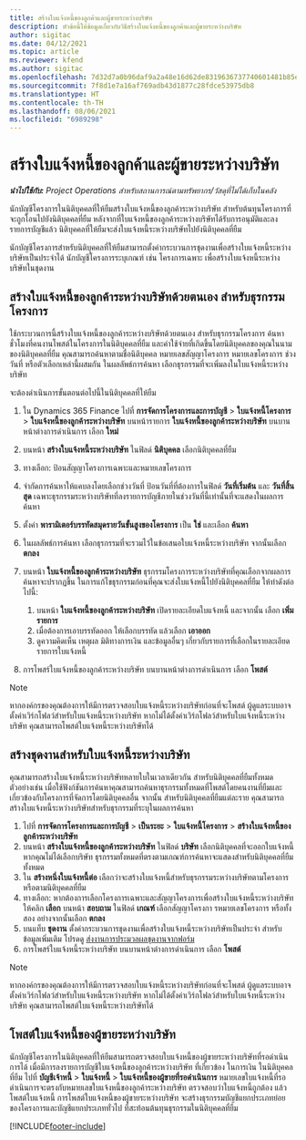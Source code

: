 ```yaml
---
title: สร้างใบแจ้งหนี้ของลูกค้าและผู้ขายระหว่างบริษัท
description: หัวข้อนี้ให้ข้อมูลเกี่ยวกับวิธีสร้างใบแจ้งหนี้ของลูกค้าและผู้ขายระหว่างบริษัท
author: sigitac
ms.date: 04/12/2021
ms.topic: article
ms.reviewer: kfend
ms.author: sigitac
ms.openlocfilehash: 7d32d7a0b96daf9a2a48e16d62de8319636737740601481b85ee887948e31110
ms.sourcegitcommit: 7f8d1e7a16af769adb43d1877c28fdce53975db8
ms.translationtype: HT
ms.contentlocale: th-TH
ms.lasthandoff: 08/06/2021
ms.locfileid: "6989298"
---
```

# <a name="create-intercompany-customer-and-vendor-invoices"></a>สร้างใบแจ้งหนี้ของลูกค้าและผู้ขายระหว่างบริษัท

_**นำไปใช้กับ:** Project Operations สำหรับสถานการณ์ตามทรัพยากร/วัสดุที่ไม่ได้เก็บในคลัง_

นักบัญชีโครงการในนิติบุคคลที่ให้ยืมสร้างใบแจ้งหนี้ของลูกค้าระหว่างบริษัท สำหรับต้นทุนโครงการที่จะถูกโอนไปยังนิติบุคคลที่ยืม หลังจากที่ใบแจ้งหนี้ของลูกค้าระหว่างบริษัทได้รับการอนุมัติและลงรายการบัญชีแล้ว นิติบุคคลที่ให้ยืมจะส่งใบแจ้งหนี้ระหว่างบริษัทไปยังนิติบุคคลที่ยืม

นักบัญชีโครงการสำหรับนิติบุคคลที่ให้ยืมสามารถตั้งค่ากระบวนการชุดงานเพื่อสร้างใบแจ้งหนี้ระหว่างบริษัทเป็นประจำได้ นักบัญชีโครงการระบุเกณฑ์ เช่น โครงการเฉพาะ เพื่อสร้างใบแจ้งหนี้ระหว่างบริษัทในชุดงาน

## <a name="manually-create-an-intercompany-customer-invoice-for-project-transactions"></a>สร้างใบแจ้งหนี้ของลูกค้าระหว่างบริษัทด้วยตนเอง สำหรับธุรกรรมโครงการ 

ใช้กระบวนการนี้สร้างใบแจ้งหนี้ของลูกค้าระหว่างบริษัทด้วยตนเอง สำหรับธุรกรรมโครงการ ค้นหาชั่วโมงที่คนงานโพสต์ในโครงการในนิติบุคคลที่ยืม และค่าใช้จ่ายที่เกิดขึ้นโดยนิติบุคคลของคุณในนามของนิติบุคคลที่ยืม คุณสามารถค้นหาตามชื่อนิติบุคคล หมายเลขสัญญาโครงการ หมายเลขโครงการ ช่วงวันที่ หรือตัวเลือกเหล่านี้ผสมกัน ในผลลัพธ์การค้นหา เลือกธุรกรรมที่จะเพิ่มลงในใบแจ้งหนี้ระหว่างบริษัท 

จะต้องดำเนินการขั้นตอนต่อไปนี้ในนิติบุคคลที่ให้ยืม 

1. ใน Dynamics 365 Finance ไปที่ **การจัดการโครงการและการบัญชี** > **ใบแจ้งหนี้โครงการ** > **ใบแจ้งหนี้ของลูกค้าระหว่างบริษัท** บนหน้ารายการ **ใบแจ้งหนี้ของลูกค้าระหว่างบริษัท** บนบานหน้าต่างการดำเนินการ เลือก **ใหม่**
2. บนหน้า **สร้างใบแจ้งหนี้ระหว่างบริษัท** ในฟิลด์ **นิติบุคคล** เลือกนิติบุคคลที่ยืม
3. ทางเลือก: ป้อนสัญญาโครงการเฉพาะและหมายเลขโครงการ
4. จำกัดการค้นหาให้แคบลงโดยเลือกช่วงวันที่ ป้อนวันที่ที่ต้องการในฟิลด์ **วันที่เริ่มต้น** และ **วันที่สิ้นสุด** เฉพาะธุรกรรมระหว่างบริษัทที่ลงรายการบัญชีภายในช่วงวันที่นี้เท่านั้นที่จะแสดงในผลการค้นหา
5. ตั้งค่า **พารามิเตอร์บรรทัดสมุดรายวันขั้นสูงของโครงการ** เป็น **ใช่** และเลือก **ค้นหา**
6. ในผลลัพธ์การค้นหา เลือกธุรกรรมที่จะรวมไว้ในข้อเสนอใบแจ้งหนี้ระหว่างบริษัท จากนั้นเลือก **ตกลง**
7. บนหน้า **ใบแจ้งหนี้ของลูกค้าระหว่างบริษัท** ธุรกรรมโครงการระหว่างบริษัทที่คุณเลือกจากผลการค้นหาจะปรากฏขึ้น ในการแก้ไขธุรกรรมก่อนที่คุณจะส่งใบแจ้งหนี้ไปยังนิติบุคคลที่ยืม ให้ทำดังต่อไปนี้:
  
    1. บนหน้า **ใบแจ้งหนี้ของลูกค้าระหว่างบริษัท** เปิดรายละเอียดใบแจ้งหนี้ และจากนั้น เลือก **เพิ่มรายการ**
    2. เมื่อต้องการเอาบรรทัดออก ให้เลือกบรรทัด แล้วเลือก **เอาออก**
    3. ดูความคิดเห็น เหตุผล มิติทางการเงิน และข้อมูลอื่นๆ เกี่ยวกับรายการที่เลือกในรายละเอียดรายการใบแจ้งหนี้
    
8. การโพสร์ใบแจ้งหนี้ของลูกค้าระหว่างบริษัท บนบานหน้าต่างการดำเนินการ เลือก **โพสต์**

> [!NOTE]
> หากองค์กรของคุณต้องการให้มีการตรวจสอบใบแจ้งหนี้ระหว่างบริษัทก่อนที่จะโพสต์ ผู้ดูแลระบบอาจตั้งค่าเวิร์กโฟลว์สำหรับใบแจ้งหนี้ระหว่างบริษัท หากไม่ได้ตั้งค่าเวิร์กโฟลว์สำหรับใบแจ้งหนี้ระหว่างบริษัท คุณสามารถโพสต์ใบแจ้งหนี้ระหว่างบริษัทได้

## <a name="create-a-batch-job-for-intercompany-invoices"></a>สร้างชุดงานสำหรับใบแจ้งหนี้ระหว่างบริษัท

คุณสามารถสร้างใบแจ้งหนี้ระหว่างบริษัทหลายใบในเวลาเดียวกัน สำหรับนิติบุคคลที่ยืมทั้งหมด ตัวอย่างเช่น เมื่อใช้ฟังก์ชันการค้นหาคุณสามารถค้นหาธุรกรรมทั้งหมดที่โพสต์โดยคนงานที่ยืมและเกี่ยวข้องกับโครงการที่จัดการโดยนิติบุคคลอื่น จากนั้น สำหรับนิติบุคคลที่ยืมแต่ละราย คุณสามารถสร้างใบแจ้งหนี้ระหว่างบริษัทสำหรับธุรกรรมที่ระบุในผลการค้นหา

1. ไปที่ **การจัดการโครงการและการบัญชี** > **เป็นระยะ** > **ใบแจ้งหนี้โครงการ** > **สร้างใบแจ้งหนี้ของลูกค้าระหว่างบริษัท**
2. บนหน้า **สร้างใบแจ้งหนี้ของลูกค้าระหว่างบริษัท** ในฟิลด์ **บริษัท**  เลือกนิติบุคคลที่จะออกใบแจ้งหนี้ หากคุณไม่ได้เลือกบริษัท ธุรกรรมทั้งหมดที่ตรงตามเกณฑ์การค้นหาจะแสดงสำหรับนิติบุคคลที่ยืมทั้งหมด
3. ใน **สร้างหนึ่งใบแจ้งหนี้ต่อ** เลือกว่าจะสร้างใบแจ้งหนี้สำหรับธุรกรรมระหว่างบริษัทตามโครงการหรือตามนิติบุคคลที่ยืม
4. ทางเลือก: หากต้องการเลือกโครงการเฉพาะและสัญญาโครงการเพื่อสร้างใบแจ้งหนี้ระหว่างบริษัท ให้คลิก **เลือก** บนหน้า **สอบถาม** ในฟิลด์ **เกณฑ์** เลือกสัญญาโครงกา รหมายเลขโครงการ หรือทั้งสอง อย่างจากนั้นเลือก **ตกลง**
5. บนแท็บ **ชุดงาน** ตั้งค่ากระบวนการชุดงานเพื่อสร้างใบแจ้งหนี้ระหว่างบริษัทเป็นประจำ สำหรับข้อมูลเพิ่มเติม โปรดดู [ส่งงานการประมวลผลชุดงานจากฟอร์ม](/dynamicsax-2012/appuser-itpro/submit-a-batch-processing-job-from-a-form)
6. การโพสร์ใบแจ้งหนี้ระหว่างบริษัท บนบานหน้าต่างการดำเนินการ เลือก **โพสต์**

> [!NOTE]
> หากองค์กรของคุณต้องการให้มีการตรวจสอบใบแจ้งหนี้ระหว่างบริษัทก่อนที่จะโพสต์ ผู้ดูแลระบบอาจตั้งค่าเวิร์กโฟลว์สำหรับใบแจ้งหนี้ระหว่างบริษัท หากไม่ได้ตั้งค่าเวิร์กโฟลว์สำหรับใบแจ้งหนี้ระหว่างบริษัท คุณสามารถโพสต์ใบแจ้งหนี้ระหว่างบริษัทได้

## <a name="post-the-intercompany-vendor-invoice"></a>โพสต์ใบแจ้งหนี้ของผู้ขายระหว่างบริษัท

นักบัญชีโครงการในนิติบุคคลที่ให้ยืมสามารถตรวจสอบใบแจ้งหนี้ของผู้ขายระหว่างบริษัทที่รอดำเนินการได้ เมื่อมีการลงรายการบัญชีใบแจ้งหนี้ของลูกค้าระหว่างบริษัท ที่เกี่ยวข้อง ในการเงิน ในนิติบุคคลที่ยืม ไปที่ **บัญชีเจ้าหนี้** > **ใบแจ้งหนี้** > **ใบแจ้งหนี้ของผู้ขายที่รอดำเนินการ** หมายเลขใบแจ้งหนี้ที่รอดำเนินการจะตรงกับหมายเลขใบแจ้งหนี้ของลูกค้าระหว่างบริษัท ตรวจสอบว่าใบแจ้งหนี้ถูกต้อง แล้วโพสต์ใบแจ้งหนี้ การโพสต์ใบแจ้งหนี้ของผู้ขายระหว่างบริษัท จะสร้างธุรกรรมบัญชีแยกประเภทย่อยของโครงการและบัญชีแยกประเภททั่วไป ที่สะท้อนต้นทุนธุรกรรมในนิติบุคคลที่ยืม


[!INCLUDE[footer-include](../includes/footer-banner.md)]
